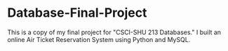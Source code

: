 # Database-Final-Project

This is a copy of my final project for "CSCI-SHU 213 Databases." I built an online Air Ticket Reservation System using Python and MySQL.
